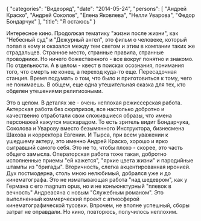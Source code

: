 {
   "categories": "Видеоряд",
   "date": "2014-05-24",
   "persons": [
      "Андрей Краско",
      "Андрей Соколов",
      "Елена Яковлева",
      "Нелли Уварова",
      "Федор Бондарчук"
   ],
   "title": "Я остаюсь"
}

Интересное кино. Продолжая тематику "жизни после жизни", как "Небесный суд" и "Дежурный ангел", это фильм о человеке, который попал в кому и оказался между тем светом и этим в компании таких же страдальцев. Странное место, странные правила, странные проводники. Но ничего божественного - все вокруг понятно и знакомо. По отдельности. А в целом - квест в поисках осознания, понимания того, что смерть не конец, а переход куда-то еще. Пересадочная станция. Время подумать о том, что было и приготовиться к тому, чего не понимаешь. В общем, еще одна утешительная сказка для тех, кто обделен утешениями религиозными.

Это в целом. В деталях же - очень неплохая режиссерская работа. Актерская работа без сюрпризов, все настолько добротно и качественно отработали свои сложившиеся образы, что имена персонажей кажутся маскарадом. То есть зритель видит Бондарчука, Соколова и Уварову вместо безымянного Инструктора, бизнесмена Шахова и корректора Евгении. И Тырса, при всем уважении к ушедшему актеру, это именно Андрей Краско, хорошо и ярко сыгравший самого себя. Это не то, чтобы плохо - скорее, это часть общего замысла. Операторская работа тоже такая, добротно исполненные приемы "ей кажется", "яркие цвета жизни" и пародийные штампы из "бригады". Вторичность, слегка акцентированная иронией. Дух постмодерна, столь мною нелюбимый, добрался уже и до кинематографа. Это не изматывающая работа "над шедевром", как у Германа с его magnum opus, но и не конъюнктурный "плевок в вечность" Андреасяна с новым "Служебным романом". Это выполненный коммерческий проект с атмосферой кинематографической тусовки. Впрочем, не вполне успешный, сборы затрат не оправдали. Но кино, повторюсь, получилось неплохим.
